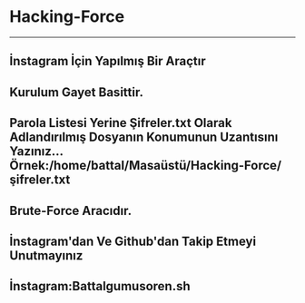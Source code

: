 # Hacking-Force
-------------------------------------------------------
İnstagram İçin Yapılmış Bir Araçtır
--------------------------------------------------------
Kurulum Gayet Basittir.
-------------------------------------------------------------------------------------------------------------------------------------------
Parola Listesi Yerine Şifreler.txt Olarak Adlandırılmış Dosyanın Konumunun Uzantısını Yazınız... Örnek:/home/battal/Masaüstü/Hacking-Force/şifreler.txt
--------------------------------------------------------
Brute-Force Aracıdır.
--------------------------------------------------------
İnstagram'dan Ve Github'dan Takip Etmeyi Unutmayınız
--------------------------------------------------------
İnstagram:Battalgumusoren.sh
--------------------------------------------------------
